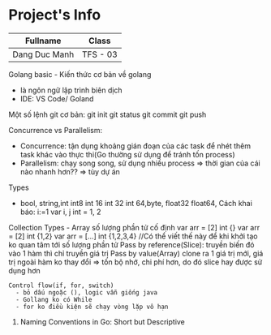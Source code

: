 # Project's Info
|     Fullname    |    Class     |
|-----------------|--------------|
| Dang Duc Manh  |   TFS - 03   |
Golang basic - Kiến thức cơ bản về golang
- là ngôn ngữ lập trình biên dịch
- IDE: VS Code/ Goland

Một số lệnh git cơ bản:
    git init
    git status
    git commit
    git push

Concurrence vs Parallelism:
  - Concurrence: tận dụng khoảng gián đoạn của các task để nhét thêm task khác vào thực thi(Go thường sử dụng để tránh tốn process)
  - Parallelism: chạy song song, sử dụng nhiều process
  => thời gian của cái nào nhanh hơn?? => tùy dự án

Types
  - bool, string,int int8 int 16 int 32 int 64,byte, float32 float64,
  Cách khai báo:
  i:=1
  var i, j int = 1, 2

  Collection Types
    - Array số lượng phần tử cố định
    var arr = [2] int {}
    var arr = [2] int {1,2}
    var arr = [...] int {1,2,3,4} //Có thể viết thế này để khi khởi tạo ko quan tâm tới số lượng phần tử
    Pass by reference(Slice): truyền biến đó vào 1 hàm thì chỉ truyền giá trị
    Pass by value(Array) clone ra 1 giá trị mới, giá trị ngoài hàm ko thay đổi => tốn bộ nhớ, chi phí hơn, do đó slice hay được sử dụng hơn

    Control flow(if, for, switch)
      - bỏ dấu ngoặc (), logic vẫn giống java
      - Gollang ko có While
      - for ko điều kiện sẽ chạy vòng lặp vô hạn


1. Naming Conventions in Go: Short but Descriptive
